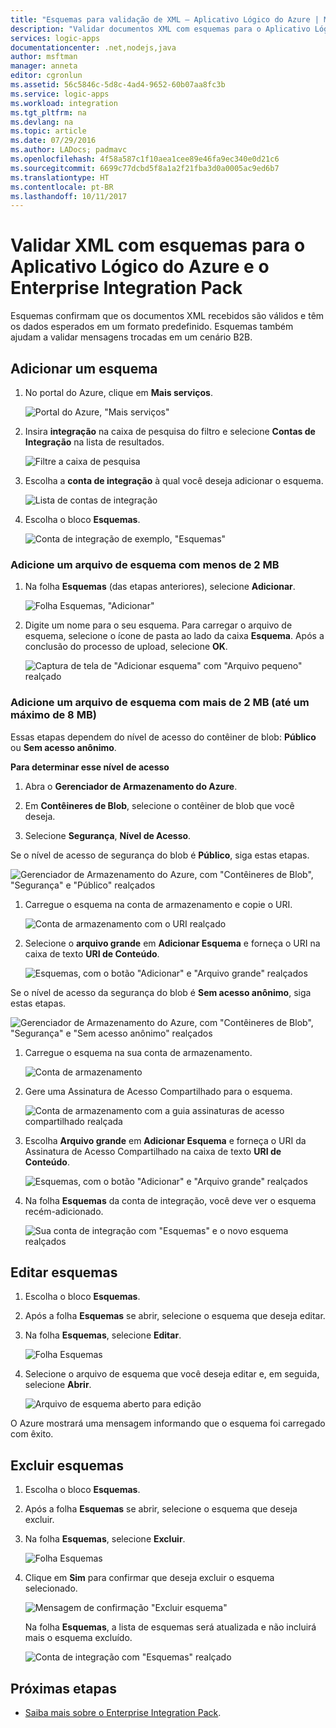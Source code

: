```yaml
---
title: "Esquemas para validação de XML – Aplicativo Lógico do Azure | Microsoft Docs"
description: "Validar documentos XML com esquemas para o Aplicativo Lógico do Azure e o Enterprise Integration Pack"
services: logic-apps
documentationcenter: .net,nodejs,java
author: msftman
manager: anneta
editor: cgronlun
ms.assetid: 56c5846c-5d8c-4ad4-9652-60b07aa8fc3b
ms.service: logic-apps
ms.workload: integration
ms.tgt_pltfrm: na
ms.devlang: na
ms.topic: article
ms.date: 07/29/2016
ms.author: LADocs; padmavc
ms.openlocfilehash: 4f58a587c1f10aea1cee89e46fa9ec340e0d21c6
ms.sourcegitcommit: 6699c77dcbd5f8a1a2f21fba3d0a0005ac9ed6b7
ms.translationtype: HT
ms.contentlocale: pt-BR
ms.lasthandoff: 10/11/2017
---
```

# <a name="validate-xml-with-schemas-for-azure-logic-apps-and-the-enterprise-integration-pack"></a>Validar XML com esquemas para o Aplicativo Lógico do Azure e o Enterprise Integration Pack

Esquemas confirmam que os documentos XML recebidos são válidos e têm os dados esperados em um formato predefinido. Esquemas também ajudam a validar mensagens trocadas em um cenário B2B.

## <a name="add-a-schema"></a>Adicionar um esquema

1. No portal do Azure, clique em **Mais serviços**.

    ![Portal do Azure, "Mais serviços"](media/logic-apps-enterprise-integration-schemas/overview-11.png)

2. Insira **integração** na caixa de pesquisa do filtro e selecione **Contas de Integração** na lista de resultados.

    ![Filtre a caixa de pesquisa](media/logic-apps-enterprise-integration-schemas/overview-21.png)

3. Escolha a **conta de integração** à qual você deseja adicionar o esquema.

    ![Lista de contas de integração](media/logic-apps-enterprise-integration-schemas/overview-31.png)

4. Escolha o bloco **Esquemas**.

    ![Conta de integração de exemplo, "Esquemas"](media/logic-apps-enterprise-integration-schemas/schema-11.png)

### <a name="add-a-schema-file-smaller-than-2-mb"></a>Adicione um arquivo de esquema com menos de 2 MB

1. Na folha **Esquemas** (das etapas anteriores), selecione **Adicionar**.

    ![Folha Esquemas, "Adicionar"](media/logic-apps-enterprise-integration-schemas/schema-21.png)

2. Digite um nome para o seu esquema. Para carregar o arquivo de esquema, selecione o ícone de pasta ao lado da caixa **Esquema**. Após a conclusão do processo de upload, selecione **OK**.

    ![Captura de tela de "Adicionar esquema" com "Arquivo pequeno" realçado](media/logic-apps-enterprise-integration-schemas/schema-31.png)

### <a name="add-a-schema-file-larger-than-2-mb-up-to-8-mb-maximum"></a>Adicione um arquivo de esquema com mais de 2 MB (até um máximo de 8 MB)

Essas etapas dependem do nível de acesso do contêiner de blob: **Público** ou **Sem acesso anônimo**.

**Para determinar esse nível de acesso**

1.  Abra o **Gerenciador de Armazenamento do Azure**. 

2.  Em **Contêineres de Blob**, selecione o contêiner de blob que você deseja. 

3.  Selecione **Segurança**, **Nível de Acesso**.

Se o nível de acesso de segurança do blob é **Público**, siga estas etapas.

![Gerenciador de Armazenamento do Azure, com "Contêineres de Blob", "Segurança" e "Público" realçados](media/logic-apps-enterprise-integration-schemas/blob-public.png)

1. Carregue o esquema na conta de armazenamento e copie o URI.

    ![Conta de armazenamento com o URI realçado](media/logic-apps-enterprise-integration-schemas/schema-blob.png)

2. Selecione o **arquivo grande** em **Adicionar Esquema** e forneça o URI na caixa de texto **URI de Conteúdo**.

    ![Esquemas, com o botão "Adicionar" e "Arquivo grande" realçados](media/logic-apps-enterprise-integration-schemas/schema-largefile.png)

Se o nível de acesso da segurança do blob é **Sem acesso anônimo**, siga estas etapas.

![Gerenciador de Armazenamento do Azure, com "Contêineres de Blob", "Segurança" e "Sem acesso anônimo" realçados](media/logic-apps-enterprise-integration-schemas/blob-1.png)

1. Carregue o esquema na sua conta de armazenamento.

    ![Conta de armazenamento](media/logic-apps-enterprise-integration-schemas/blob-3.png)

2. Gere uma Assinatura de Acesso Compartilhado para o esquema.

    ![Conta de armazenamento com a guia assinaturas de acesso compartilhado realçada](media/logic-apps-enterprise-integration-schemas/blob-2.png)

3. Escolha **Arquivo grande** em **Adicionar Esquema** e forneça o URI da Assinatura de Acesso Compartilhado na caixa de texto **URI de Conteúdo**.

    ![Esquemas, com o botão "Adicionar" e "Arquivo grande" realçados](media/logic-apps-enterprise-integration-schemas/schema-largefile.png)

4. Na folha **Esquemas** da conta de integração, você deve ver o esquema recém-adicionado.

    ![Sua conta de integração com "Esquemas" e o novo esquema realçados](media/logic-apps-enterprise-integration-schemas/schema-41.png)

## <a name="edit-schemas"></a>Editar esquemas

1. Escolha o bloco **Esquemas**.

2. Após a folha **Esquemas** se abrir, selecione o esquema que deseja editar.

3. Na folha **Esquemas**, selecione **Editar**.

    ![Folha Esquemas](media/logic-apps-enterprise-integration-schemas/edit-12.png)

4. Selecione o arquivo de esquema que você deseja editar e, em seguida, selecione **Abrir**.

    ![Arquivo de esquema aberto para edição](media/logic-apps-enterprise-integration-schemas/edit-31.png)

O Azure mostrará uma mensagem informando que o esquema foi carregado com êxito.

## <a name="delete-schemas"></a>Excluir esquemas

1. Escolha o bloco **Esquemas**.

2. Após a folha **Esquemas** se abrir, selecione o esquema que deseja excluir.

3. Na folha **Esquemas**, selecione **Excluir**.

    ![Folha Esquemas](media/logic-apps-enterprise-integration-schemas/delete-12.png)

4. Clique em **Sim** para confirmar que deseja excluir o esquema selecionado.

    ![Mensagem de confirmação "Excluir esquema"](media/logic-apps-enterprise-integration-schemas/delete-21.png)

    Na folha **Esquemas**, a lista de esquemas será atualizada e não incluirá mais o esquema excluído.

    ![Conta de integração com "Esquemas" realçado](media/logic-apps-enterprise-integration-schemas/delete-31.png)

## <a name="next-steps"></a>Próximas etapas
* [Saiba mais sobre o Enterprise Integration Pack](logic-apps-enterprise-integration-overview.md "Saiba mais sobre o Enterprise Integration Pack").  

